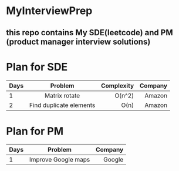 # MyInterviewPrep
## this repo contains My SDE(leetcode) and PM (product manager interview solutions)

# Plan for SDE

| Days |  Problem  | Complexity | Company |
|:-----|:--------:|------:|------:|
| 1  | Matrix rotate | O(n^2) | Amazon |
| 2  | Find duplicate elements | O(n) | Amazon |


# Plan for PM

| Days |  Problem  |  Company |
|:-----|:--------:|------:|
| 1  | Improve Google maps | Google |
